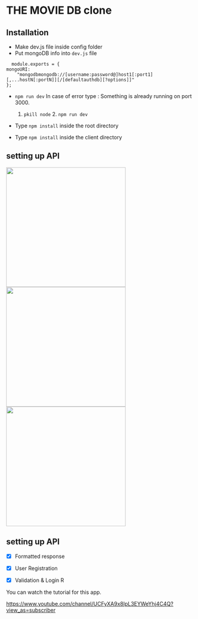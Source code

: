 # THE MOVIE DB clone

## Installation
- Make dev.js file inside config folder
- Put mongoDB info into ``dev.js`` file 
```JS
  module.exports = {
mongoURI:
    "mongodbmongodb://[username:password@]host1[:port1][,...hostN[:portN]][/[defaultauthdb][?options]]"
};
  ```
- `npm run dev` 
 In case of error type : Something is already running on port 3000.
     1. `pkill node` 2. `npm run dev`

- Type `npm install` inside the root directory 
- Type `npm install` inside the client directory

## setting up API

<img src="https://user-images.githubusercontent.com/63557021/107699275-25441a80-6cb6-11eb-85af-586c469cccd3.png" width="320"><img src="https://user-images.githubusercontent.com/63557021/107699719-c4691200-6cb6-11eb-832f-0d44a37fa032.png" width="320"><img src="https://user-images.githubusercontent.com/63557021/107700014-2b86c680-6cb7-11eb-912e-ce64a2fbd05e.png" width="320">


## setting up API

- [x] Formatted response
- [x] User Registration
- [x] Validation & Login R





You can watch the tutorial for this app.

https://www.youtube.com/channel/UCFyXA9x8lpL3EYWeYhj4C4Q?view_as=subscriber
